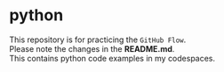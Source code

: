 # python
This repository is for practicing the `GitHub Flow`.<br>
Please note the changes in the **README.md**.<br>
This contains python code examples in my codespaces.<br>
